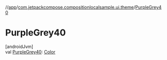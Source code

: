 //[app](../../index.md)/[com.jetpackcompose.compositionlocalsample.ui.theme](index.md)/[PurpleGrey40](-purple-grey40.md)

# PurpleGrey40

[androidJvm]\
val [PurpleGrey40](-purple-grey40.md): [Color](https://developer.android.com/reference/kotlin/androidx/compose/ui/graphics/Color.html)

